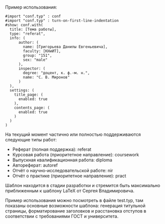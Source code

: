 Пример использования:
```typst
#import "conf.typ" : conf
#import "conf.typ" : turn-on-first-line-indentation
#show: conf.with(
  title: [Тема работы],
  type: "referat",
  info: (
      author: (
        name: [Григорьева Данилы Евгеньевича],
        faculty: [КНиИТ],
        group: "151",
        sex: "male"
      ),
      inspector: (
        degree: "доцент, к. ф.-м. н.",
        name: "С. В. Миронов"
      )
  ),
  settings: (
    title_page: (
      enabled: true
    ),
    contents_page: (
      enabled: true
    )
  )
)

```

На текущий момент частично или полностью поддерживаются следующие типы работ:
+ Реферат (полная поддержка): referat
+ Курсовая работа (приоритетное направление): coursework
+ Выпускная квалификационная работа: diploma
+ Автореферат: autoref
+ Отчёт о научно-исследовательской работе: nir
+ Отчёт о практике (приоритетное направление): pract

Шаблон находится в стадии разработки и стремится быть максимально приближенным к шаблону LaTeX от Сергея Владимировича.

Пример использования можно посмотреть в файле test.typ, там показаны основные возможности шаблона: генерация титульной страницы, форматирование заголовков и расстановка отступов в соответствии с требованиями ГОСТ и университета.
